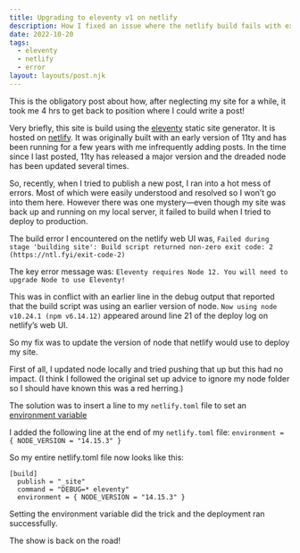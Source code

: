 ```yaml
---
title: Upgrading to eleventy v1 on netlify
description: How I fixed an issue where the netlify build fails with exit code 1 and 2 on an Eleventy site which builds locally
date: 2022-10-20
tags:
  - eleventy
  - netlify
  - error
layout: layouts/post.njk
---
```

This is the obligatory post about how, after neglecting my site for a while, it took me 4 hrs to get back to position where I could write a post!

Very briefly, this site is build using the [eleventy](https://www.11ty.dev/) static site generator. It is hosted on [netlify](https://www.netlify.com/). It was originally built with an early version of 11ty and has been running for a few years with me infrequently adding posts. In the time since I last posted, 11ty has released a major version and the dreaded node has been updated several times.

So, recently, when I tried to publish a new post, I ran into a hot mess of errors. Most of which were easily understood and resolved so I won’t go into them here. However there was one mystery—even though my site was back up and running on my local server, it failed to build when I tried to deploy to production.

The build error I encountered on the netlify web UI was, `Failed during stage 'building site': Build script returned non-zero exit code: 2 (https://ntl.fyi/exit-code-2) `

The key error message was:
`Eleventy requires Node 12. You will need to upgrade Node to use Eleventy!`

This was in conflict with an earlier line in the debug output that reported that the build script was using an earlier version of node. `Now using node v10.24.1 (npm v6.14.12)` appeared around line 21 of the deploy log on netlify’s web UI.

So my fix was to update the version of node that netlify would use to deploy my site.

First of all, I updated node locally and tried pushing that up but this had no impact. (I think I followed the original set up advice to ignore my node folder so I should have known this was a red herring.)

The solution was to insert a line to my `netlify.toml` file to set an [environment variable](https://docs.netlify.com/configure-builds/environment-variables/)

I added the following line at the end of my `netlify.toml` file:
`environment = { NODE_VERSION = "14.15.3" }`

So my entire netlify.toml file now looks like this:
```
[build]
  publish = "_site"
  command = "DEBUG=* eleventy"
  environment = { NODE_VERSION = "14.15.3" }
```

Setting the environment variable did the trick and the deployment ran successfully.

The show is back on the road!